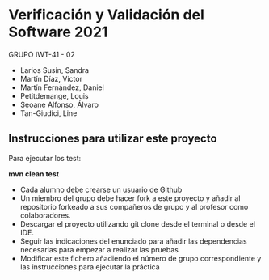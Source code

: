 # Verificación y Validación del Software 2021
GRUPO IWT-41 - 02

- Larios Susín, Sandra
- Martín Díaz, Víctor
- Martín Fernández, Daniel
- Petitdemange, Louis
- Seoane Alfonso, Álvaro
- Tan-Giudici, Line

## Instrucciones para utilizar este proyecto

Para ejecutar los test:

**mvn clean test**

* Cada alumno debe crearse un usuario de Github
* Un miembro del grupo debe hacer fork a este proyecto y añadir al repositorio forkeado a sus compañeros de grupo y al profesor como colaboradores.
* Descargar el proyecto utilizando git clone desde el terminal o desde el IDE.
* Seguir las indicaciones del enunciado para añadir las dependencias necesarias para empezar a realizar las pruebas
* Modificar este fichero añadiendo el número de grupo correspondiente y las instrucciones para ejecutar la práctica
